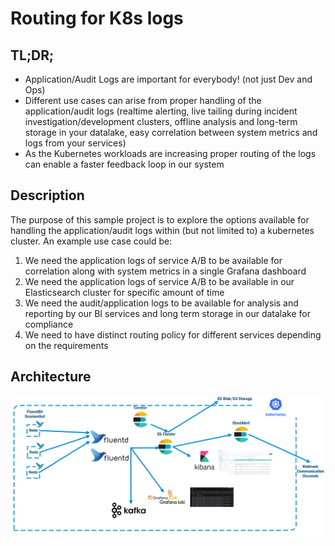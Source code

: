 # Routing for K8s logs
## TL;DR;
* Application/Audit Logs are important for everybody! (not just Dev and Ops)
* Different use cases can arise from proper handling of the application/audit logs (realtime alerting, live tailing during 
incident investigation/development clusters, offline analysis and long-term storage in your datalake, easy correlation 
between system metrics and logs from your services)
* As the Kubernetes workloads are increasing proper routing of the logs can enable a faster feedback loop in our system

## Description
The purpose of this sample project is to explore the options available for handling the application/audit logs within
(but not limited to) a kubernetes cluster. An example use case could be: 

1) We need the application logs of service A/B to be available for correlation along with system metrics in a single 
Grafana dashboard
2) We need the application logs of service A/B to be available in our Elasticsearch cluster for specific amount of time
3) We need the audit/application logs to be available for analysis and reporting by our BI services and long 
term storage in our datalake for compliance
4) We need to have distinct routing policy for different services depending on the requirements

## Architecture
![alt text](https://github.com/carvanitis/k8s-log-fluent-cluster/blob/master/pictures/sample-architecture.png?raw=true)


